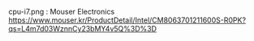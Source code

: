 cpu-i7.png : Mouser Electronics https://www.mouser.kr/ProductDetail/Intel/CM8063701211600S-R0PK?qs=L4m7d03WznnCy23bMY4v5Q%3D%3D
